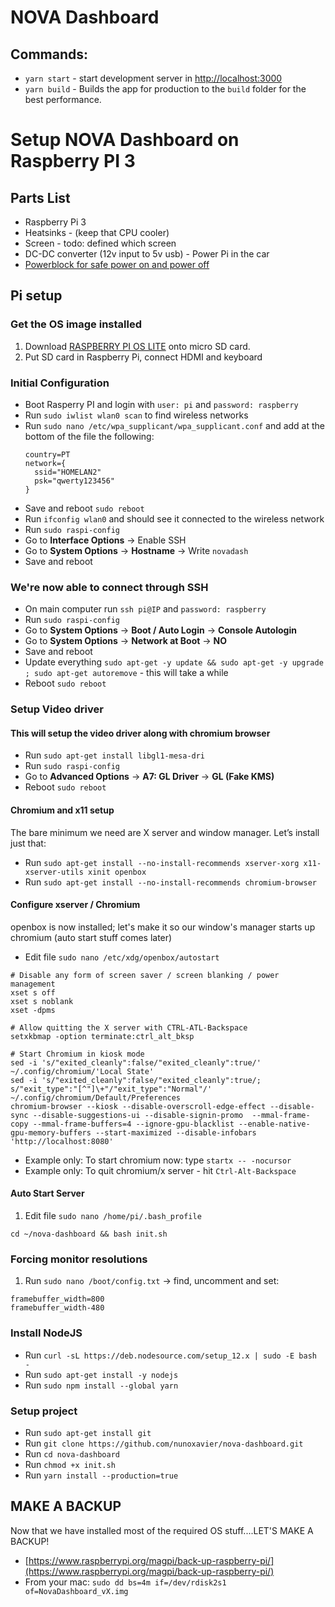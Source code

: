 # NOVA Dashboard

## Commands:

- `yarn start` - start development server in [http://localhost:3000](http://localhost:3000)
- `yarn build` - Builds the app for production to the `build` folder for the best performance.


# Setup NOVA Dashboard on Raspberry PI 3

## Parts List

- Raspberry Pi 3
- Heatsinks - (keep that CPU cooler)
- Screen - todo: defined which screen
- DC-DC converter (12v input to 5v usb) - Power Pi in the car
- [Powerblock for safe power on and power off](http://powerblock.petrockblock.com/)


## Pi setup

### Get the OS image installed
1. Download [RASPBERRY PI OS LITE](https://www.raspberrypi.org/downloads/) onto micro SD card.
2. Put SD card in Raspberry Pi, connect HDMI and keyboard

### Initial Configuration

- Boot Rasperry PI and login with `user: pi` and `password: raspberry`
- Run `sudo iwlist wlan0 scan` to find wireless networks
- Run `sudo nano /etc/wpa_supplicant/wpa_supplicant.conf` and add at the bottom of the file the following:
  ```
  country=PT
  network={
    ssid="HOMELAN2"
    psk="qwerty123456"
  }
  ```
- Save and reboot `sudo reboot`
- Run `ifconfig wlan0` and should see it connected to the wireless network
- Run `sudo raspi-config`
- Go to **Interface Options** -> Enable SSH
- Go to **System Options** -> **Hostname** -> Write `novadash`
- Save and reboot

### We're now able to connect through SSH  

- On main computer run `ssh pi@IP` and `password: raspberry`
- Run `sudo raspi-config`
- Go to **System Options** -> **Boot / Auto Login** -> **Console Autologin**
- Go to **System Options** -> **Network at Boot** -> **NO**
- Save and reboot
- Update everything `sudo apt-get -y update && sudo apt-get -y upgrade ; sudo apt-get autoremove` - this will take a while
- Reboot `sudo reboot`

### Setup Video driver

#### This will setup the video driver along with chromium browser

- Run `sudo apt-get install libgl1-mesa-dri`
- Run `sudo raspi-config`
- Go to **Advanced Options** -> **A7: GL Driver** -> **GL (Fake KMS)**
- Reboot `sudo reboot`

#### Chromium and x11 setup

The bare minimum we need are X server and window manager. Let’s install just that:

- Run `sudo apt-get install --no-install-recommends xserver-xorg x11-xserver-utils xinit openbox`
- Run `sudo apt-get install --no-install-recommends chromium-browser`

#### Configure xserver / Chromium

openbox is now installed; let's make it so our window's manager starts up chromium (auto start stuff comes later)

- Edit file `sudo nano /etc/xdg/openbox/autostart`
```
# Disable any form of screen saver / screen blanking / power management
xset s off
xset s noblank
xset -dpms

# Allow quitting the X server with CTRL-ATL-Backspace
setxkbmap -option terminate:ctrl_alt_bksp

# Start Chromium in kiosk mode
sed -i 's/"exited_cleanly":false/"exited_cleanly":true/' ~/.config/chromium/'Local State'
sed -i 's/"exited_cleanly":false/"exited_cleanly":true/; s/"exit_type":"[^"]\+"/"exit_type":"Normal"/' ~/.config/chromium/Default/Preferences
chromium-browser --kiosk --disable-overscroll-edge-effect --disable-sync --disable-suggestions-ui --disable-signin-promo  --mmal-frame-copy --mmal-frame-buffers=4 --ignore-gpu-blacklist --enable-native-gpu-memory-buffers --start-maximized --disable-infobars 'http://localhost:8080'
```

- Example only: To start chromium now: type  `startx -- -nocursor`
- Example only: To quit chromium/x server - hit `Ctrl-Alt-Backspace`

#### Auto Start Server

1. Edit file `sudo nano /home/pi/.bash_profile`
```
cd ~/nova-dashboard && bash init.sh
```

### Forcing monitor resolutions

1. Run `sudo nano /boot/config.txt` -> find, uncomment and set:
```
framebuffer_width=800
framebuffer_width-480
```

### Install NodeJS

- Run `curl -sL https://deb.nodesource.com/setup_12.x | sudo -E bash -`
- Run `sudo apt-get install -y nodejs`
- Run `sudo npm install --global yarn`

### Setup project

- Run `sudo apt-get install git`
- Run `git clone https://github.com/nunoxavier/nova-dashboard.git`
- Run `cd nova-dashboard`
- Run `chmod +x init.sh`
- Run `yarn install --production=true`


## MAKE A BACKUP

Now that we have installed most of the required OS stuff....LET'S MAKE A BACKUP!

* [https://www.raspberrypi.org/magpi/back-up-raspberry-pi/](https://www.raspberrypi.org/magpi/back-up-raspberry-pi/)
* From your mac: `sudo dd bs=4m if=/dev/rdisk2s1 of=NovaDashboard_vX.img`
